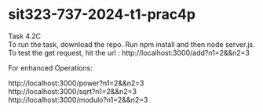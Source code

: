 # sit323-737-2024-t1-prac4p
Task 4.2C
<br>
To run the task, download the repo. Run npm install and then node server.js. To test the get request, hit the url : http://localhost:3000/add?n1=2&&n2=3

For enhanced Operations:
<table>
  <tr> http://localhost:3000/power?n1=2&&n2=3</tr><br>
  <tc> http://localhost:3000/sqrt?n1=2&&n2=3</tc><br>
  <tr> http://localhost:3000/modulo?n1=2&&n2=3</tr>
</table>
